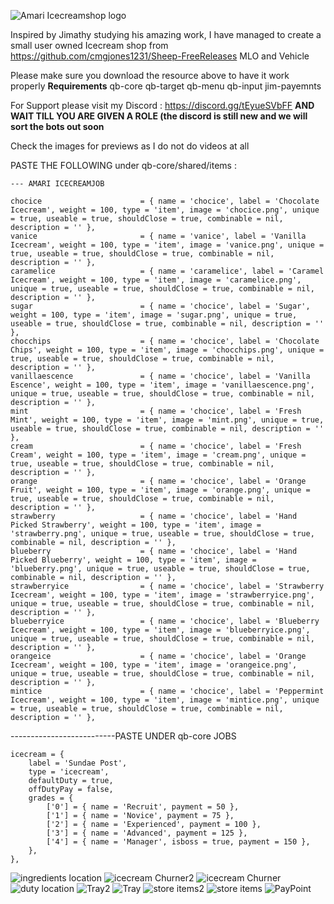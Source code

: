 ![Amari Icecreamshop logo](https://github.com/LamaarK/amari-icecreamshop/assets/65554339/bf4c292e-f3da-46b1-ba6e-42311b43a9d0)

Inspired by Jimathy studying his amazing work, I have managed to create a small user owned Icecream shop from https://github.com/cmgjones1231/Sheep-FreeReleases MLO and Vehicle

Please make sure you download the resource above to have it work properly
**Requirements**
qb-core
qb-target
qb-menu
qb-input
jim-payemnts

For Support please visit my Discord : https://discord.gg/tEyueSVbFF **AND WAIT TILL YOU ARE GIVEN A ROLE (the discord is still new and we will sort the bots out soon**

Check the images for previews as I do not do videos at all 

PASTE THE FOLLOWING under qb-core/shared/items :

    --- AMARI ICECREAMJOB

    chocice                      = { name = 'chocice', label = 'Chocolate Icecream', weight = 100, type = 'item', image = 'chocice.png', unique = true, useable = true, shouldClose = true, combinable = nil, description = '' },
    vanice                       = { name = 'vanice', label = 'Vanilla Icecream', weight = 100, type = 'item', image = 'vanice.png', unique = true, useable = true, shouldClose = true, combinable = nil, description = '' },
    caramelice                   = { name = 'caramelice', label = 'Caramel Icecream', weight = 100, type = 'item', image = 'caramelice.png', unique = true, useable = true, shouldClose = true, combinable = nil, description = '' },
    sugar                        = { name = 'chocice', label = 'Sugar', weight = 100, type = 'item', image = 'sugar.png', unique = true, useable = true, shouldClose = true, combinable = nil, description = '' },
    chocchips                    = { name = 'chocice', label = 'Chocolate Chips', weight = 100, type = 'item', image = 'chocchips.png', unique = true, useable = true, shouldClose = true, combinable = nil, description = '' },
    vanillaescence               = { name = 'chocice', label = 'Vanilla Escence', weight = 100, type = 'item', image = 'vanillaescence.png', unique = true, useable = true, shouldClose = true, combinable = nil, description = '' },
    mint                         = { name = 'chocice', label = 'Fresh Mint', weight = 100, type = 'item', image = 'mint.png', unique = true, useable = true, shouldClose = true, combinable = nil, description = '' },
    cream                        = { name = 'chocice', label = 'Fresh Cream', weight = 100, type = 'item', image = 'cream.png', unique = true, useable = true, shouldClose = true, combinable = nil, description = '' },
    orange                       = { name = 'chocice', label = 'Orange Fruit', weight = 100, type = 'item', image = 'orange.png', unique = true, useable = true, shouldClose = true, combinable = nil, description = '' },
    strawberry                   = { name = 'chocice', label = 'Hand Picked Strawberry', weight = 100, type = 'item', image = 'strawberry.png', unique = true, useable = true, shouldClose = true, combinable = nil, description = '' },
    blueberry                    = { name = 'chocice', label = 'Hand Picked Blueberry', weight = 100, type = 'item', image = 'blueberry.png', unique = true, useable = true, shouldClose = true, combinable = nil, description = '' },
    strawberryice                = { name = 'chocice', label = 'Strawberry Icecream', weight = 100, type = 'item', image = 'strawberryice.png', unique = true, useable = true, shouldClose = true, combinable = nil, description = '' },
    blueberryice                 = { name = 'chocice', label = 'Blueberry Icecream', weight = 100, type = 'item', image = 'blueberryice.png', unique = true, useable = true, shouldClose = true, combinable = nil, description = '' },
    orangeice                    = { name = 'chocice', label = 'Orange Icecream', weight = 100, type = 'item', image = 'orangeice.png', unique = true, useable = true, shouldClose = true, combinable = nil, description = '' },
    mintice                      = { name = 'chocice', label = 'Peppermint Icecream', weight = 100, type = 'item', image = 'mintice.png', unique = true, useable = true, shouldClose = true, combinable = nil, description = '' },

--------------------------PASTE UNDER qb-core JOBS

	icecream = {
		label = 'Sundae Post',
		type = 'icecream',
		defaultDuty = true,
		offDutyPay = false,
		grades = {
			['0'] = { name = 'Recruit', payment = 50 },
			['1'] = { name = 'Novice', payment = 75 },
			['2'] = { name = 'Experienced', payment = 100 },
			['3'] = { name = 'Advanced', payment = 125 },
			['4'] = { name = 'Manager', isboss = true, payment = 150 },
		},
	},
![ingredients location](https://github.com/LamaarK/amari-icecreamshop/assets/65554339/fd2c5c18-5cf1-4323-bd3e-99c50af11758)
![icecream Churner2](https://github.com/LamaarK/amari-icecreamshop/assets/65554339/2beb0ba0-cc2a-4f9c-b7ae-3f41371b6423)
![icecream Churner](https://github.com/LamaarK/amari-icecreamshop/assets/65554339/abf8384f-ac49-4f34-beaa-bba8be56368b)
![duty location](https://github.com/LamaarK/amari-icecreamshop/assets/65554339/79bb8426-ee9d-46cc-aa41-09438136b708)
![Tray2](https://github.com/LamaarK/amari-icecreamshop/assets/65554339/359684c8-a34d-4362-8b5a-4f0c95471de1)
![Tray](https://github.com/LamaarK/amari-icecreamshop/assets/65554339/3620d3a6-c6e6-43c6-b332-529dccbb45f3)
![store items2](https://github.com/LamaarK/amari-icecreamshop/assets/65554339/eaf48844-3847-4fda-87bf-828ce3f6ad44)
![store items](https://github.com/LamaarK/amari-icecreamshop/assets/65554339/a0243791-d9b8-4a2b-915f-91072a5a7184)
![PayPoint](https://github.com/LamaarK/amari-icecreamshop/assets/65554339/cd2c66d0-75f1-4646-aac9-e68d838ddac7)

